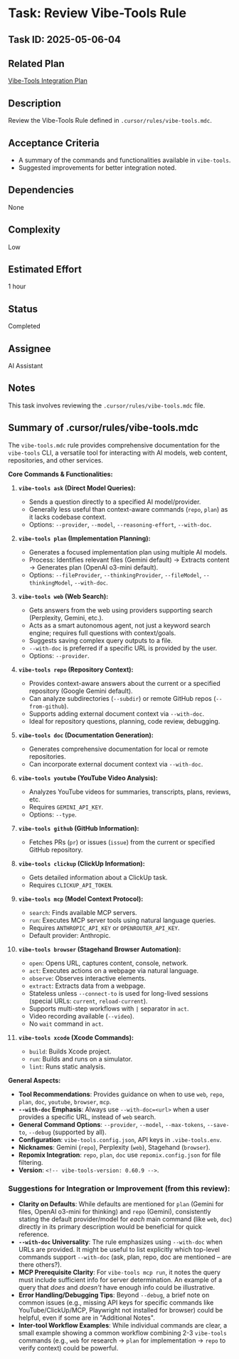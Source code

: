 # Task: Review Vibe-Tools Rule

## Task ID: 2025-05-06-04

## Related Plan
[Vibe-Tools Integration Plan](../plans/vibe-tools-integration-plan.md)

## Description
Review the Vibe-Tools Rule defined in `.cursor/rules/vibe-tools.mdc`.

## Acceptance Criteria
- A summary of the commands and functionalities available in `vibe-tools`.
- Suggested improvements for better integration noted.

## Dependencies
None

## Complexity
Low

## Estimated Effort
1 hour

## Status
Completed

## Assignee
AI Assistant

## Notes
This task involves reviewing the `.cursor/rules/vibe-tools.mdc` file.

## Summary of .cursor/rules/vibe-tools.mdc

The `vibe-tools.mdc` rule provides comprehensive documentation for the `vibe-tools` CLI, a versatile tool for interacting with AI models, web content, repositories, and other services.

**Core Commands & Functionalities:**

1.  **`vibe-tools ask` (Direct Model Queries):**
    *   Sends a question directly to a specified AI model/provider.
    *   Generally less useful than context-aware commands (`repo`, `plan`) as it lacks codebase context.
    *   Options: `--provider`, `--model`, `--reasoning-effort`, `--with-doc`.

2.  **`vibe-tools plan` (Implementation Planning):**
    *   Generates a focused implementation plan using multiple AI models.
    *   Process: Identifies relevant files (Gemini default) -> Extracts content -> Generates plan (OpenAI o3-mini default).
    *   Options: `--fileProvider`, `--thinkingProvider`, `--fileModel`, `--thinkingModel`, `--with-doc`.

3.  **`vibe-tools web` (Web Search):**
    *   Gets answers from the web using providers supporting search (Perplexity, Gemini, etc.).
    *   Acts as a smart autonomous agent, not just a keyword search engine; requires full questions with context/goals.
    *   Suggests saving complex query outputs to a file.
    *   `--with-doc` is preferred if a specific URL is provided by the user.
    *   Options: `--provider`.

4.  **`vibe-tools repo` (Repository Context):**
    *   Provides context-aware answers about the current or a specified repository (Google Gemini default).
    *   Can analyze subdirectories (`--subdir`) or remote GitHub repos (`--from-github`).
    *   Supports adding external document context via `--with-doc`.
    *   Ideal for repository questions, planning, code review, debugging.

5.  **`vibe-tools doc` (Documentation Generation):**
    *   Generates comprehensive documentation for local or remote repositories.
    *   Can incorporate external document context via `--with-doc`.

6.  **`vibe-tools youtube` (YouTube Video Analysis):**
    *   Analyzes YouTube videos for summaries, transcripts, plans, reviews, etc.
    *   Requires `GEMINI_API_KEY`.
    *   Options: `--type`.

7.  **`vibe-tools github` (GitHub Information):**
    *   Fetches PRs (`pr`) or issues (`issue`) from the current or specified GitHub repository.

8.  **`vibe-tools clickup` (ClickUp Information):**
    *   Gets detailed information about a ClickUp task.
    *   Requires `CLICKUP_API_TOKEN`.

9.  **`vibe-tools mcp` (Model Context Protocol):**
    *   `search`: Finds available MCP servers.
    *   `run`: Executes MCP server tools using natural language queries.
    *   Requires `ANTHROPIC_API_KEY` or `OPENROUTER_API_KEY`.
    *   Default provider: Anthropic.

10. **`vibe-tools browser` (Stagehand Browser Automation):**
    *   `open`: Opens URL, captures content, console, network.
    *   `act`: Executes actions on a webpage via natural language.
    *   `observe`: Observes interactive elements.
    *   `extract`: Extracts data from a webpage.
    *   Stateless unless `--connect-to` is used for long-lived sessions (special URLs: `current`, `reload-current`).
    *   Supports multi-step workflows with `|` separator in `act`.
    *   Video recording available (`--video`).
    *   No `wait` command in `act`.

11. **`vibe-tools xcode` (Xcode Commands):**
    *   `build`: Builds Xcode project.
    *   `run`: Builds and runs on a simulator.
    *   `lint`: Runs static analysis.

**General Aspects:**

*   **Tool Recommendations**: Provides guidance on when to use `web`, `repo`, `plan`, `doc`, `youtube`, `browser`, `mcp`.
*   **`--with-doc` Emphasis**: Always use `--with-doc=<url>` when a user provides a specific URL, instead of `web` search.
*   **General Command Options**: `--provider`, `--model`, `--max-tokens`, `--save-to`, `--debug` (supported by all).
*   **Configuration**: `vibe-tools.config.json`, API keys in `.vibe-tools.env`.
*   **Nicknames**: Gemini (`repo`), Perplexity (`web`), Stagehand (`browser`).
*   **Repomix Integration**: `repo`, `plan`, `doc` use `repomix.config.json` for file filtering.
*   **Version**: `<!-- vibe-tools-version: 0.60.9 -->`.

### Suggestions for Integration or Improvement (from this review):

*   **Clarity on Defaults**: While defaults are mentioned for `plan` (Gemini for files, OpenAI o3-mini for thinking) and `repo` (Gemini), consistently stating the default provider/model for *each* main command (like `web`, `doc`) directly in its primary description would be beneficial for quick reference.
*   **`--with-doc` Universality**: The rule emphasizes using `--with-doc` when URLs are provided. It might be useful to list explicitly which top-level commands support `--with-doc` (ask, plan, repo, doc are mentioned – are there others?).
*   **MCP Prerequisite Clarity**: For `vibe-tools mcp run`, it notes the query must include sufficient info for server determination. An example of a query that *does* and *doesn't* have enough info could be illustrative.
*   **Error Handling/Debugging Tips**: Beyond `--debug`, a brief note on common issues (e.g., missing API keys for specific commands like YouTube/ClickUp/MCP, Playwright not installed for browser) could be helpful, even if some are in "Additional Notes".
*   **Inter-tool Workflow Examples**: While individual commands are clear, a small example showing a common workflow combining 2-3 `vibe-tools` commands (e.g., `web` for research -> `plan` for implementation -> `repo` to verify context) could be powerful.
